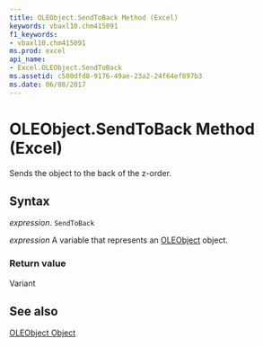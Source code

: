 ```yaml
---
title: OLEObject.SendToBack Method (Excel)
keywords: vbaxl10.chm415091
f1_keywords:
- vbaxl10.chm415091
ms.prod: excel
api_name:
- Excel.OLEObject.SendToBack
ms.assetid: c500dfd8-9176-49ae-23a2-24f64ef897b3
ms.date: 06/08/2017
---
```



# OLEObject.SendToBack Method (Excel)

Sends the object to the back of the z-order.


## Syntax

 _expression_. `SendToBack`

 _expression_ A variable that represents an [OLEObject](Excel.OLEObject.md) object.


### Return value

Variant


## See also


[OLEObject Object](Excel.OLEObject.md)

